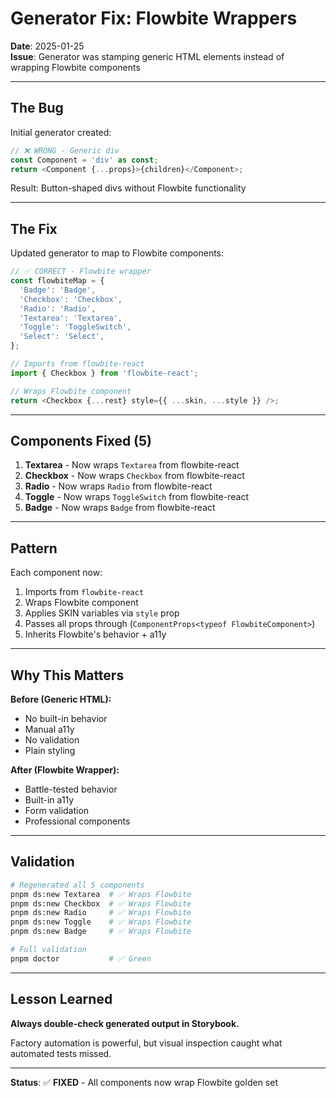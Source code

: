 # Generator Fix: Flowbite Wrappers

**Date**: 2025-01-25  
**Issue**: Generator was stamping generic HTML elements instead of wrapping Flowbite components

---

## **The Bug**

Initial generator created:
```typescript
// ❌ WRONG - Generic div
const Component = 'div' as const;
return <Component {...props}>{children}</Component>;
```

Result: Button-shaped divs without Flowbite functionality

---

## **The Fix**

Updated generator to map to Flowbite components:
```typescript
// ✅ CORRECT - Flowbite wrapper
const flowbiteMap = {
  'Badge': 'Badge',
  'Checkbox': 'Checkbox',
  'Radio': 'Radio',
  'Textarea': 'Textarea',
  'Toggle': 'ToggleSwitch',
  'Select': 'Select',
};

// Imports from flowbite-react
import { Checkbox } from 'flowbite-react';

// Wraps Flowbite component
return <Checkbox {...rest} style={{ ...skin, ...style }} />;
```

---

## **Components Fixed (5)**

1. **Textarea** - Now wraps `Textarea` from flowbite-react
2. **Checkbox** - Now wraps `Checkbox` from flowbite-react
3. **Radio** - Now wraps `Radio` from flowbite-react
4. **Toggle** - Now wraps `ToggleSwitch` from flowbite-react
5. **Badge** - Now wraps `Badge` from flowbite-react

---

## **Pattern**

Each component now:
1. Imports from `flowbite-react`
2. Wraps Flowbite component
3. Applies SKIN variables via `style` prop
4. Passes all props through (`ComponentProps<typeof FlowbiteComponent>`)
5. Inherits Flowbite's behavior + a11y

---

## **Why This Matters**

**Before (Generic HTML):**
- No built-in behavior
- Manual a11y
- No validation
- Plain styling

**After (Flowbite Wrapper):**
- Battle-tested behavior
- Built-in a11y
- Form validation
- Professional components

---

## **Validation**

```bash
# Regenerated all 5 components
pnpm ds:new Textarea  # ✅ Wraps Flowbite
pnpm ds:new Checkbox  # ✅ Wraps Flowbite
pnpm ds:new Radio     # ✅ Wraps Flowbite
pnpm ds:new Toggle    # ✅ Wraps Flowbite
pnpm ds:new Badge     # ✅ Wraps Flowbite

# Full validation
pnpm doctor           # ✅ Green
```

---

## **Lesson Learned**

**Always double-check generated output in Storybook.**

Factory automation is powerful, but visual inspection caught what automated tests missed.

---

**Status**: ✅ **FIXED** - All components now wrap Flowbite golden set
